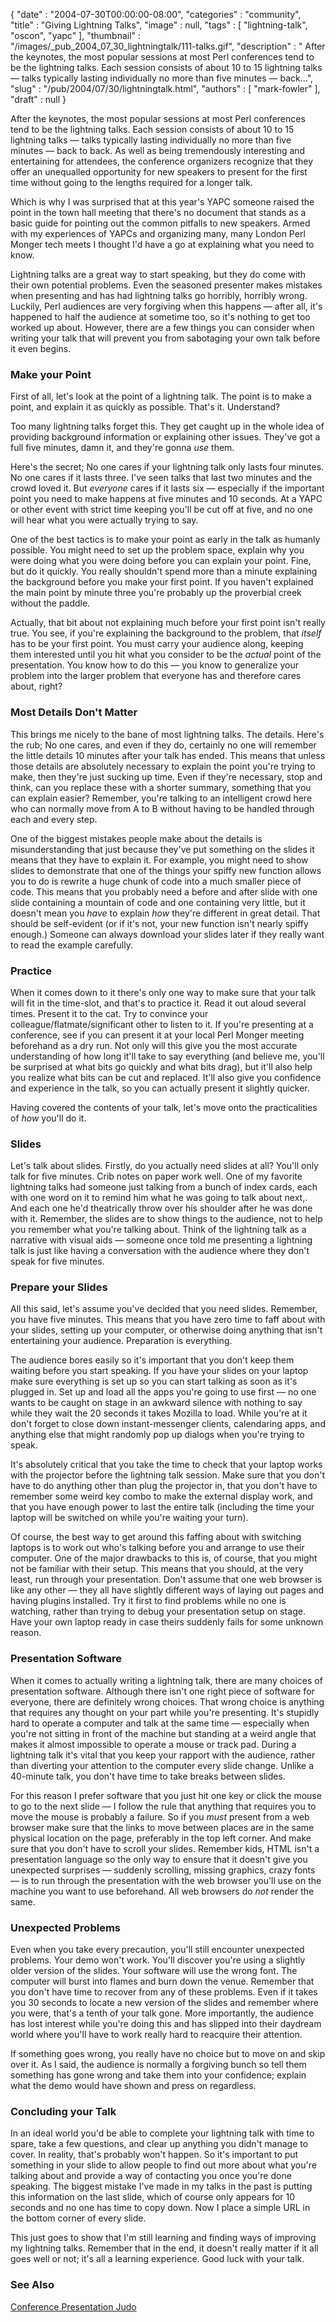 {
   "date" : "2004-07-30T00:00:00-08:00",
   "categories" : "community",
   "title" : "Giving Lightning Talks",
   "image" : null,
   "tags" : [
      "lightning-talk",
      "oscon",
      "yapc"
   ],
   "thumbnail" : "/images/_pub_2004_07_30_lightningtalk/111-talks.gif",
   "description" : " After the keynotes, the most popular sessions at most Perl conferences tend to be the lightning talks. Each session consists of about 10 to 15 lightning talks &mdash; talks typically lasting individually no more than five minutes &mdash; back...",
   "slug" : "/pub/2004/07/30/lightningtalk.html",
   "authors" : [
      "mark-fowler"
   ],
   "draft" : null
}



After the keynotes, the most popular sessions at most Perl conferences tend to be the lightning talks. Each session consists of about 10 to 15 lightning talks — talks typically lasting individually no more than five minutes — back to back. As well as being tremendously interesting and entertaining for attendees, the conference organizers recognize that they offer an unequalled opportunity for new speakers to present for the first time without going to the lengths required for a longer talk.

Which is why I was surprised that at this year's YAPC someone raised the point in the town hall meeting that there's no document that stands as a basic guide for pointing out the common pitfalls to new speakers. Armed with my experiences of YAPCs and organizing many, many London Perl Monger tech meets I thought I'd have a go at explaining what you need to know.

Lightning talks are a great way to start speaking, but they do come with their own potential problems. Even the seasoned presenter makes mistakes when presenting and has had lightning talks go horribly, horribly wrong. Luckily, Perl audiences are very forgiving when this happens — after all, it's happened to half the audience at sometime too, so it's nothing to get too worked up about. However, there are a few things you can consider when writing your talk that will prevent you from sabotaging your own talk before it even begins.

### Make your Point

First of all, let's look at the point of a lightning talk. The point is to make a point, and explain it as quickly as possible. That's it. Understand?

Too many lightning talks forget this. They get caught up in the whole idea of providing background information or explaining other issues. They've got a full five minutes, damn it, and they're gonna *use* them.

Here's the secret; No one cares if your lightning talk only lasts four minutes. No one cares if it lasts three. I've seen talks that last two minutes and the crowd loved it. But *everyone* cares if it lasts six — especially if the important point you need to make happens at five minutes and 10 seconds. At a YAPC or other event with strict time keeping you'll be cut off at five, and no one will hear what you were actually trying to say.

One of the best tactics is to make your point as early in the talk as humanly possible. You might need to set up the problem space, explain why you were doing what you were doing before you can explain your point. Fine, but do it quickly. You really shouldn't spend more than a minute explaining the background before you make your first point. If you haven't explained the main point by minute three you're probably up the proverbial creek without the paddle.

Actually, that bit about not explaining much before your first point isn't really true. You see, if you're explaining the background to the problem, that *itself* has to be your first point. You must carry your audience along, keeping them interested until you hit what you consider to be the *actual* point of the presentation. You know how to do this — you know to generalize your problem into the larger problem that everyone has and therefore cares about, right?

### Most Details Don't Matter

This brings me nicely to the bane of most lightning talks. The details. Here's the rub; No one cares, and even if they do, certainly no one will remember the little details 10 minutes after your talk has ended. This means that unless those details are absolutely necessary to explain the point you're trying to make, then they're just sucking up time. Even if they're necessary, stop and think, can you replace these with a shorter summary, something that you can explain easier? Remember, you're talking to an intelligent crowd here who can normally move from A to B without having to be handled through each and every step.

One of the biggest mistakes people make about the details is misunderstanding that just because they've put something on the slides it means that they have to explain it. For example, you might need to show slides to demonstrate that one of the things your spiffy new function allows you to do is rewrite a huge chunk of code into a much smaller piece of code. This means that you probably need a before and after slide with one slide containing a mountain of code and one containing very little, but it doesn't mean you *have* to explain *how* they're different in great detail. That should be self-evident (or if it's not, your new function isn't nearly spiffy enough.) Someone can always download your slides later if they really want to read the example carefully.

### Practice

When it comes down to it there's only one way to make sure that your talk will fit in the time-slot, and that's to practice it. Read it out aloud several times. Present it to the cat. Try to convince your colleague/flatmate/significant other to listen to it. If you're presenting at a conference, see if you can present it at your local Perl Monger meeting beforehand as a dry run. Not only will this give you the most accurate understanding of how long it'll take to say everything (and believe me, you'll be surprised at what bits go quickly and what bits drag), but it'll also help you realize what bits can be cut and replaced. It'll also give you confidence and experience in the talk, so you can actually present it slightly quicker.

Having covered the contents of your talk, let's move onto the practicalities of *how* you'll do it.

### Slides

Let's talk about slides. Firstly, do you actually need slides at all? You'll only talk for five minutes. Crib notes on paper work well. One of my favorite lightning talks had someone just talking from a bunch of index cards, each with one word on it to remind him what he was going to talk about next,. And each one he'd theatrically throw over his shoulder after he was done with it. Remember, the slides are to show things to the audience, not to help you remember what you're talking about. Think of the lightning talk as a narrative with visual aids — someone once told me presenting a lightning talk is just like having a conversation with the audience where they don't speak for five minutes.

### Prepare your Slides

All this said, let's assume you've decided that you need slides. Remember, you have five minutes. This means that you have zero time to faff about with your slides, setting up your computer, or otherwise doing anything that isn't entertaining your audience. Preparation is everything.

The audience bores easily so it's important that you don't keep them waiting before you start speaking. If you have your slides on your laptop make sure everything is set up so you can start talking as soon as it's plugged in. Set up and load all the apps you're going to use first — no one wants to be caught on stage in an awkward silence with nothing to say while they wait the 20 seconds it takes Mozilla to load. While you're at it don't forget to close down instant-messenger clients, calendaring apps, and anything else that might randomly pop up dialogs when you're trying to speak.

It's absolutely critical that you take the time to check that your laptop works with the projector before the lightning talk session. Make sure that you don't have to do anything other than plug the projector in, that you don't have to remember some weird key combo to make the external display work, and that you have enough power to last the entire talk (including the time your laptop will be switched on while you're waiting your turn).

Of course, the best way to get around this faffing about with switching laptops is to work out who's talking before you and arrange to use their computer. One of the major drawbacks to this is, of course, that you might not be familiar with their setup. This means that you should, at the very least, run through your presentation. Don't assume that one web browser is like any other — they all have slightly different ways of laying out pages and having plugins installed. Try it first to find problems while no one is watching, rather than trying to debug your presentation setup on stage. Have your own laptop ready in case theirs suddenly fails for some unknown reason.

### Presentation Software

When it comes to actually writing a lightning talk, there are many choices of presentation software. Although there isn't one right piece of software for everyone, there are definitely wrong choices. That wrong choice is anything that requires any thought on your part while you're presenting. It's stupidly hard to operate a computer and talk at the same time — especially when you're not sitting in front of the machine but standing at a weird angle that makes it almost impossible to operate a mouse or track pad. During a lightning talk it's vital that you keep your rapport with the audience, rather than diverting your attention to the computer every slide change. Unlike a 40-minute talk, you don't have time to take breaks between slides.

For this reason I prefer software that you just hit one key or click the mouse to go to the next slide — I follow the rule that anything that requires you to move the mouse is probably a failure. So if you *must* present from a web browser make sure that the links to move between places are in the same physical location on the page, preferably in the top left corner. And make sure that you don't have to scroll your slides. Remember kids, HTML isn't a presentation language so the only way to ensure that it doesn't give you unexpected surprises — suddenly scrolling, missing graphics, crazy fonts — is to run through the presentation with the web browser you'll use on the machine you want to use beforehand. All web browsers do *not* render the same.

### Unexpected Problems

Even when you take every precaution, you'll still encounter unexpected problems. Your demo won't work. You'll discover you're using a slightly older version of the slides. Your software will use the wrong font. The computer will burst into flames and burn down the venue. Remember that you don't have time to recover from any of these problems. Even if it takes you 30 seconds to locate a new version of the slides and remember where you were, that's a tenth of your talk gone. More importantly, the audience has lost interest while you're doing this and has slipped into their daydream world where you'll have to work really hard to reacquire their attention.

If something goes wrong, you really have no choice but to move on and skip over it. As I said, the audience is normally a forgiving bunch so tell them something has gone wrong and take them into your confidence; explain what the demo would have shown and press on regardless.

### Concluding your Talk

In an ideal world you'd be able to complete your lightning talk with time to spare, take a few questions, and clear up anything you didn't manage to cover. In reality, that's probably won't happen. So it's important to put something in your slide to allow people to find out more about what you're talking about and provide a way of contacting you once you're done speaking. The biggest mistake I've made in my talks in the past is putting this information on the last slide, which of course only appears for 10 seconds and no one has time to copy down. Now I place a simple URL in the bottom corner of every slide.

This just goes to show that I'm still learning and finding ways of improving my lightning talks. Remember that in the end, it doesn't really matter if it all goes well or not; it's all a learning experience. Good luck with your talk.

### <span id="see_also">See Also</span>

[Conference Presentation Judo](http://perl.plover.com/yak/presentation/)
